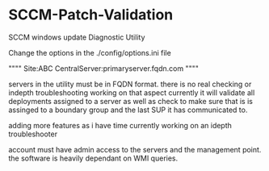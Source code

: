 # SCCM-Patch-Validation
SCCM windows update Diagnostic Utility

Change the options in the ./config/options.ini file

""""
Site:ABC
CentralServer:primaryserver.fqdn.com
""""


servers in the utility must be in FQDN format.
there is no real checking or indepth troubleshooting working on that aspect currently it will validate all deployments assigned to a server as well as check to make sure that is is assinged to a boundary group and the last SUP it has communicated to.

adding more features as i have time currently working on an idepth troubleshooter 


account must have admin access to the servers and the management point. the software is heavily dependant on WMI queries.
